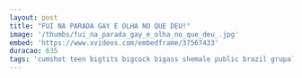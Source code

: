 ```yaml
---
layout: post
title: "FUI NA PARADA GAY E OLHA NO QUE DEU!"
image: '/thumbs/fui_na_parada_gay_e_olha_no_que_deu_.jpg'
embed: 'https://www.xvideos.com/embedframe/37567433'
duracao: 635
tags: 'cumshot teen bigtits bigcock bigass shemale public brazil grupal big-dick'
---
```

